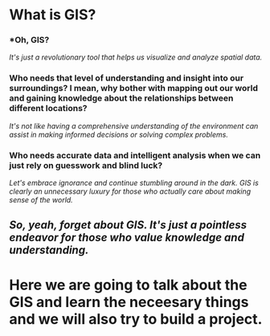 # What is GIS?
### ***Oh, GIS?** 
*It's just a revolutionary tool that helps us visualize and analyze spatial data.*
### **Who needs that level of understanding and insight into our surroundings? I mean, why bother with mapping out our world and gaining knowledge about the relationships between different locations?** 
*It's not like having a comprehensive understanding of the environment can assist in making informed decisions or solving complex problems.*
### **Who needs accurate data and intelligent analysis when we can just rely on guesswork and blind luck?** 
*Let's embrace ignorance and continue stumbling around in the dark. GIS is clearly an unnecessary luxury for those who actually care about making sense of the world.*
## ***So, yeah, forget about GIS. It's just a pointless endeavor for those who value knowledge and understanding.***

# Here we are going to talk about the GIS and learn the neceesary things and we will also try to build a project.

